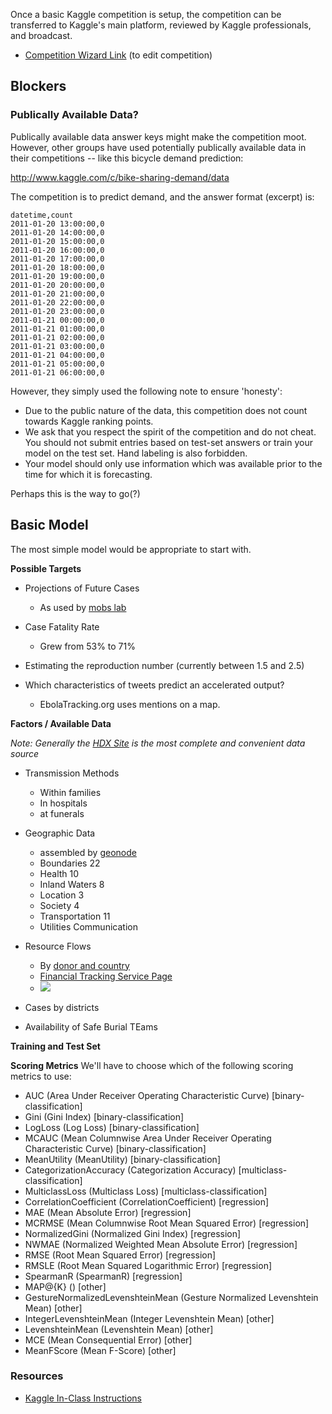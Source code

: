 
Once a basic Kaggle competition is setup, the competition can be transferred to Kaggle's main platform, reviewed by Kaggle professionals, and broadcast.

* [Competition Wizard Link](https://inclass.kaggle.com/join/k2k4-ugugzx-pvx3) (to edit competition)


## Blockers

### Publically Available Data?

Publically available data answer keys might make the competition moot.  However, other groups have used potentially publically available data in their competitions -- like this bicycle demand prediction:

http://www.kaggle.com/c/bike-sharing-demand/data

The competition is to predict demand, and the answer format (excerpt) is:

	datetime,count
	2011-01-20 13:00:00,0
	2011-01-20 14:00:00,0
	2011-01-20 15:00:00,0
	2011-01-20 16:00:00,0
	2011-01-20 17:00:00,0
	2011-01-20 18:00:00,0
	2011-01-20 19:00:00,0
	2011-01-20 20:00:00,0
	2011-01-20 21:00:00,0
	2011-01-20 22:00:00,0
	2011-01-20 23:00:00,0
	2011-01-21 00:00:00,0
	2011-01-21 01:00:00,0
	2011-01-21 02:00:00,0
	2011-01-21 03:00:00,0
	2011-01-21 04:00:00,0
	2011-01-21 05:00:00,0
	2011-01-21 06:00:00,0

However, they simply used the following note to ensure 'honesty':

* Due to the public nature of the data, this competition does not count towards Kaggle ranking points.
* We ask that you respect the spirit of the competition and do not cheat. You should not submit entries based on test-set answers or train your model on the test set. Hand labeling is also forbidden.
* Your model should only use information which was available prior to the time for which it is forecasting.

Perhaps this is the way to go(?)

## Basic Model

The most simple model would be appropriate to start with.

**Possible Targets**

* Projections of Future Cases
  *  As used by [mobs lab](http://www.mobs-lab.org/ebola.html)
* Case Fatality Rate
   * Grew from 53% to 71%
* Estimating the reproduction number
    (currently between 1.5 and 2.5)
    
* Which characteristics of tweets predict an accelerated output?
   * EbolaTracking.org uses mentions on a map.

**Factors / Available Data**

*Note: Generally the [HDX Site](https://data.hdx.rwlabs.org/ebola) is the most complete and convenient data source*

* Transmission Methods
    * Within families
    * In hospitals 
    * at funerals
 
 * Geographic Data
     * assembled by [geonode ](http://www.ebolageonode.org/)
	* Boundaries 22
	* Health 10
	* Inland Waters 8
	* Location 3
	* Society 4
	* Transportation 11
	* Utilities Communication

* Resource Flows
   * By [donor and country](http://www.worldbank.org/en/topic/ebola/brief/global-ebola-response-resource-tracking)
   * [Financial Tracking Service Page](http://fts.unocha.org/pageloader.aspx?page=emerg-emergencyDetails&emergID=16506)
   * ![](http://note.io/1AUDrP7)
   
* Cases by districts
* Availability of Safe Burial TEams
   
   
    




**Training and Test Set**






**Scoring Metrics**
We'll have to choose which of the following scoring metrics to use:

* AUC (Area Under Receiver Operating Characteristic Curve) [binary-classification]
* Gini (Gini Index) [binary-classification]
* LogLoss (Log Loss) [binary-classification]
* MCAUC (Mean Columnwise Area Under Receiver Operating Characteristic Curve) [binary-classification]
* MeanUtility (MeanUtility) [binary-classification]
* CategorizationAccuracy (Categorization Accuracy) [multiclass-classification]
* MulticlassLoss (Multiclass Loss) [multiclass-classification]
* CorrelationCoefficient (CorrelationCoefficient) [regression]
* MAE (Mean Absolute Error) [regression]
* MCRMSE (Mean Columnwise Root Mean Squared Error) [regression]
* NormalizedGini (Normalized Gini Index) [regression]
* NWMAE (Normalized Weighted Mean Absolute Error) [regression]
* RMSE (Root Mean Squared Error) [regression]
* RMSLE (Root Mean Squared Logarithmic Error) [regression]
* SpearmanR (SpearmanR) [regression]
* MAP@{K} () [other]
* GestureNormalizedLevenshteinMean (Gesture Normalized Levenshtein Mean) [other]
* IntegerLevenshteinMean (Integer Levenshtein Mean) [other]
* LevenshteinMean (Levenshtein Mean) [other]
* MCE (Mean Consequential Error) [other]
* MeanFScore (Mean F-Score) [other]


### Resources

* [Kaggle In-Class Instructions](https://www.kaggle.com/wiki/KaggleInClass)
